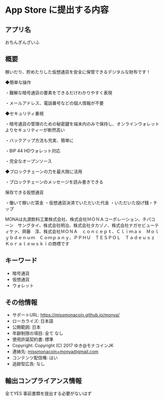 # App Store に提出する内容

## アプリ名

おちんぎんざいふ

## 概要

稼いだり、貯めたりした仮想通貨を安全に保管できるデジタルな財布です！

◆簡単な操作

・難解な暗号通貨の要素をできるだけわかりやすく表現

・メールアドレス、電話番号などの個人情報が不要

◆セキュリティ重視

・暗号通貨の管理のための秘密鍵を端末内のみで保持し、オンラインウォレットよりセキュリティーが断然高い

・バックアップ方法も充実、簡単に

・BIP 44 HDウォレット対応

・完全なオープンソース

◆ブロックチェーンの力を最大限に活用

・ブロックチェーンのメッセージを読み書きできる


保存できる仮想通貨

・働いて稼いだ賃金
・仮想通貨決済でいただいた代金
・いただいた投げ銭・チップ

MONAは丸源飲料工業株式会社、株式会社ＭＯＮＡコーポレーション、チパコーン　サングタイ、株式会社明治、株式会社タカゾノ、株式会社ナガセビューティケァ、齊藤　淳、株式会社ＭＯＮＡ　ｃｏｎｃｅｐｔ、Ｃｌｉｍａｘ　Ｍｏｌｙｂｄｅｎｕｍ　Ｃｏｍｐａｎｙ、ＰＰＨＵ　ＴＥＳＰＯＬ　Ｔａｄｅｕｓｚ　Ｋｏｒａｌｅｗｓｋｉの商標です
## キーワード

  * 暗号通貨
  * 仮想通貨
  * ウォレット

## その他情報
  * サポートURL: https://missmonacoin.github.io/monya/
  * ローカライズ: 日本語
  * 公開範囲: 日本
  * 年齢制限の項目: 全て なし
  * 使用許諾契約書: 標準
  * Copyright: Copyright (C) 2017 ゆき@モナコインJK
  * 連絡先: missmonacoin+monya@gmail.com
  * コンテンツ配信権: はい
  * 追跡型広告: なし

## 輸出コンプライアンス情報

全てYES
事前書類を提出する必要がないはず

